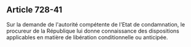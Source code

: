 Article 728-41
----
Sur la demande de l'autorité compétente de l'Etat de condamnation, le procureur
de la République lui donne connaissance des dispositions applicables en matière
de libération conditionnelle ou anticipée.
